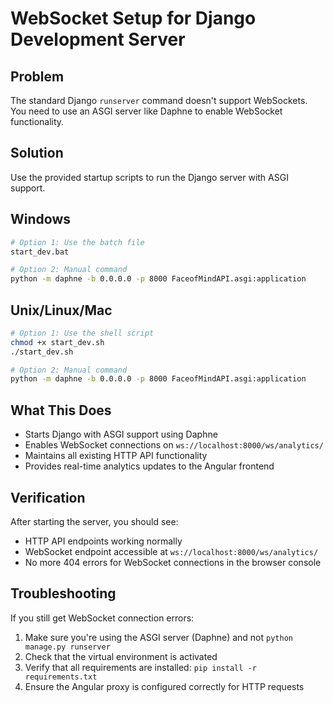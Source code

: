# WebSocket Setup for Django Development Server

## Problem
The standard Django `runserver` command doesn't support WebSockets. You need to use an ASGI server like Daphne to enable WebSocket functionality.

## Solution
Use the provided startup scripts to run the Django server with ASGI support.

## Windows
```bash
# Option 1: Use the batch file
start_dev.bat

# Option 2: Manual command
python -m daphne -b 0.0.0.0 -p 8000 FaceofMindAPI.asgi:application
```

## Unix/Linux/Mac
```bash
# Option 1: Use the shell script
chmod +x start_dev.sh
./start_dev.sh

# Option 2: Manual command
python -m daphne -b 0.0.0.0 -p 8000 FaceofMindAPI.asgi:application
```

## What This Does
- Starts Django with ASGI support using Daphne
- Enables WebSocket connections on `ws://localhost:8000/ws/analytics/`
- Maintains all existing HTTP API functionality
- Provides real-time analytics updates to the Angular frontend

## Verification
After starting the server, you should see:
- HTTP API endpoints working normally
- WebSocket endpoint accessible at `ws://localhost:8000/ws/analytics/`
- No more 404 errors for WebSocket connections in the browser console

## Troubleshooting
If you still get WebSocket connection errors:
1. Make sure you're using the ASGI server (Daphne) and not `python manage.py runserver`
2. Check that the virtual environment is activated
3. Verify that all requirements are installed: `pip install -r requirements.txt`
4. Ensure the Angular proxy is configured correctly for HTTP requests 